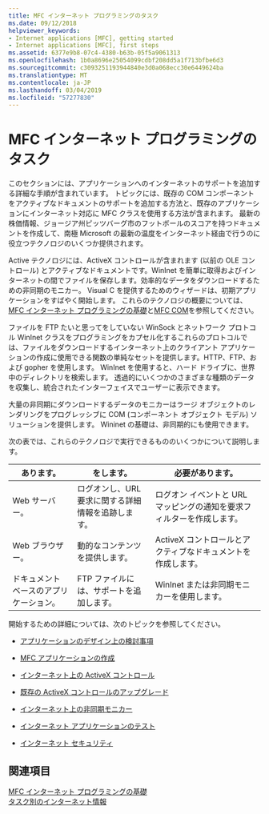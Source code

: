```yaml
---
title: MFC インターネット プログラミングのタスク
ms.date: 09/12/2018
helpviewer_keywords:
- Internet applications [MFC], getting started
- Internet applications [MFC], first steps
ms.assetid: 6377e9b8-07c4-4380-b63b-05f5a9061313
ms.openlocfilehash: 1b0a8696e25054099cdbf208dd5a1f713bfbe6d3
ms.sourcegitcommit: c3093251193944840e3d0a068ecc30e6449624ba
ms.translationtype: MT
ms.contentlocale: ja-JP
ms.lasthandoff: 03/04/2019
ms.locfileid: "57277830"
---
```

# <a name="mfc-internet-programming-tasks"></a>MFC インターネット プログラミングのタスク

このセクションには、アプリケーションへのインターネットのサポートを追加する詳細な手順が含まれています。 トピックには、既存の COM コンポーネントをアクティブなドキュメントのサポートを追加する方法と、既存のアプリケーションにインターネット対応に MFC クラスを使用する方法が含まれます。 最新の株価情報、ジョージア州ピッツバーグ市のフットボールのスコアを持つドキュメントを作成して、南極 Microsoft の最新の温度をインターネット経由で行うのに役立つテクノロジのいくつか提供されます。

Active テクノロジには、ActiveX コントロールが含まれます (以前の OLE コントロール) とアクティブなドキュメントです。WinInet を簡単に取得およびインターネットの間でファイルを保存します。効率的なデータをダウンロードするための非同期のモニカー。 Visual C を提供するためのウィザードは、初期アプリケーションをすばやく開始します。 これらのテクノロジの概要については、[MFC インターネット プログラミングの基礎](../mfc/mfc-internet-programming-basics.md)と[MFC COM](../mfc/mfc-com.md)を参照してください。

ファイルを FTP たいと思ってをしていない WinSock とネットワーク プロトコル WinInet クラスをプログラミングをカプセル化するこれらのプロトコルでは、ファイルをダウンロードするインターネット上のクライアント アプリケーションの作成に使用できる関数の単純なセットを提供します。HTTP、FTP、および gopher を使用します。 WinInet を使用すると、ハード ドライブに、世界中のディレクトリを検索します。 透過的にいくつかのさまざまな種類のデータを収集し、統合されたインターフェイスでユーザーに表示できます。

大量の非同期にダウンロードするデータのモニカーはラージ オブジェクトのレンダリングをプログレッシブに COM (コンポーネント オブジェクト モデル) ソリューションを提供します。 Wininet の基礎は、非同期的にも使用できます。

次の表では、これらのテクノロジで実行できるもののいくつかについて説明します。

|あります。|をします。|必要があります。|
|--------------|-----------------|----------------|
|Web サーバー。|ログオンし、URL 要求に関する詳細情報を追跡します。|ログオン イベントと URL マッピングの通知を要求フィルターを作成します。|
|Web ブラウザー。|動的なコンテンツを提供します。|ActiveX コントロールとアクティブなドキュメントを作成します。|
|ドキュメント ベースのアプリケーション。|FTP ファイルには、サポートを追加します。|WinInet または非同期モニカーを使用します。|

開始するための詳細については、次のトピックを参照してください。

- [アプリケーションのデザイン上の検討事項](../mfc/application-design-choices.md)

- [MFC アプリケーションの作成](../mfc/writing-mfc-applications.md)

- [インターネット上の ActiveX コントロール](../mfc/activex-controls-on-the-internet.md)

- [既存の ActiveX コントロールのアップグレード](../mfc/upgrading-an-existing-activex-control.md)

- [インターネット上の非同期モニカー](../mfc/asynchronous-monikers-on-the-internet.md)

- [インターネット アプリケーションのテスト](../mfc/testing-internet-applications.md)

- [インターネット セキュリティ](../mfc/internet-security-cpp.md)

## <a name="see-also"></a>関連項目

[MFC インターネット プログラミングの基礎](../mfc/mfc-internet-programming-basics.md)<br/>
[タスク別のインターネット情報](../mfc/internet-information-by-task.md)
